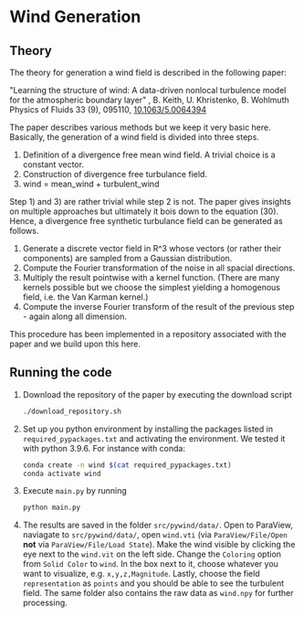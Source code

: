 # Wind Generation

## Theory

The theory for generation a wind field is described in the following paper:

"Learning the structure of wind: A data-driven nonlocal turbulence model for
the atmospheric boundary layer" , B. Keith, U. Khristenko, B. Wohlmuth
Physics of Fluids 33 (9), 095110, 
[10.1063/5.0064394](https://doi.org/10.1063/5.0064394)

The paper describes various methods but we keep it very basic here. Basically, 
the generation of a wind field is divided into three steps.

1. Definition of a divergence free mean wind field. A trivial choice is a 
   constant vector.
2. Construction of divergence free turbulance field. 
3. wind = mean_wind + turbulent_wind

Step 1) and 3) are rather trivial while step 2 is not. The paper gives insights 
on multiple approaches but ultimately it bois down to  the equation (30). Hence, 
a divergence free synthetic turbulance field can be generated as follows.

1. Generate a discrete vector field in R^3 whose vectors (or rather their 
   components) are sampled from a Gaussian distribution.
2. Compute the Fourier transformation of the noise in all spacial directions.
3. Multiply the result pointwise with a kernel function. (There are many kernels 
   possible but we choose the simplest yielding a homogenous field, i.e. the 
   Van Karman kernel.)
3. Compute the inverse Fourier transform of the result of the previous step - 
   again along all dimension.

This procedure has been implemented in a repository associated with the paper
and we build upon this here.

## Running the code

1. Download the repository of the paper by executing the download script
   ```bash
   ./download_repository.sh
   ```
2. Set up you python environment by installing the packages listed in 
   `required_pypackages.txt` and activating the environment. We tested it with
    python 3.9.6. For instance with conda:
   ```bash
   conda create -n wind $(cat required_pypackages.txt)
   conda activate wind
   ```
3. Execute `main.py` by running 
   ```bash
   python main.py
   ```
4. The results are saved in the folder `src/pywind/data/`. Open to ParaView, 
   naviagate to `src/pywind/data/`, open `wind.vti` (via `ParaView/File/Open` 
   **not** via `ParaView/File/Load State`). Make the wind visible by clicking 
   the eye next to the `wind.vit` on the left side. Change the `Coloring` option
   from `Solid Color` to `wind`. In the box next to it, choose whatever you want
   to visualize, e.g. `x,y,z,Magnitude`. Lastly, choose the field 
   `representation` as `points` and you should be able to see the turbulent
   field. The same folder also contains the raw data as `wind.npy` for further 
   processing.